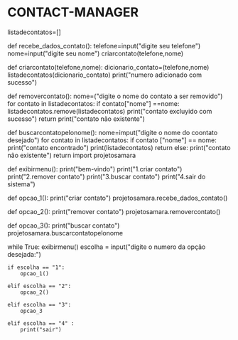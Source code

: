 # CONTACT-MANAGER
listadecontatos=[]

def recebe_dados_contato():
    telefone=input("digite seu telefone")
    nome=input("digite seu nome")
    criarcontato(telefone,nome)

def criarcontato(telefone,nome):
    dicionario_contato=(telefone,nome)
    listadecontatos(dicionario_contato)
    print("numero adicionado com sucesso")


def removercontato():
   nome=("digite o nome do contato a ser removido")
   for contato in listadecontatos:
      if contato["nome"] ==nome:
         listadecontatos.remove(listadecontatos)
         print("contato excluyido com sucesso")
         return
      print("contato não existente")


def buscarcontatopelonome():
   nome=imput("digite o nome do coontato desejado")
   for  contato in listadecontatos:
      if contato ["nome"] == nome:
         print("contato encontrado")
         print(listadecontatos)
         return
      else:
         print("contato não existente")
         return
import projetosamara

def exibirmenu():
    print("bem-vindo")
    print("1.criar contato")
    print("2.remover contato")
    print("3.buscar contato")
    print("4.sair do sistema")

def opcao_1():
    print("criar contato")
    projetosamara.recebe_dados_contato()


def opcao_2():
    print("remover contato") 
    projetosamara.removercontato()


def opcao_3():
    print("buscar contato")
    projetosamara.buscarcontatopelonome


while True:
    exibirmenu()
    escolha = input("digite o numero da opção desejada:")

    if escolha == "1":
        opcao_1()

    elif escolha == "2":
        opcao_2()

    elif escolha == "3":
        opcao_3

    elif escolha == "4" :
        print("sair")       
